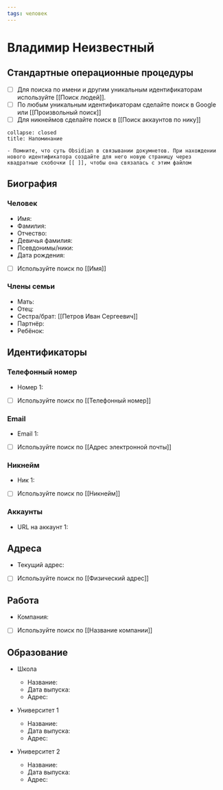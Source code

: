 ```yaml
---
tags: человек
---
```

# Владимир Неизвестный
## Стандартные операционные процедуры
- [ ] Для поиска по имени и другим уникальным идентификаторам используйте [[Поиск людей]].
- [ ] По любым уникальным идентификаторам сделайте поиск в Google или [[Произвольный поиск]]
- [ ] Для никнеймов сделайте поиск в [[Поиск аккаунтов по нику]]

```ad-tip
collapse: closed
title: Напоминание

- Помните, что суть Obsidian в связывании докумнетов. При нахождении нового идентификатора создайте для него новую страницу через квадратные скобочки [[ ]], чтобы она связалась с этим файлом

```

## Биография
### Человек
- Имя:
- Фамилия:
- Отчество:
- Девичья фамилия:
- Псевдонимы/ники:
- Дата рождения:
- [ ] Используйте поиск по [[Имя]]

### Члены семьи
- Мать: 
- Отец: 
- Сестра/брат: [[Петров Иван Сергеевич]]
- Партнёр: 
- Ребёнок:

## Идентификаторы
### Телефонный номер
- Номер 1:
- [ ] Используйте поиск по [[Телефонный номер]]

### Email
- Email 1:
- [ ] Используйте поиск по [[Адрес электронной почты]]

### Никнейм
- Ник 1:
- [ ] Используйте поиск по [[Никнейм]]

### Аккаунты
- URL на аккаунт 1:

## Адреса
- Текущий адрес: 
- [ ] Используйте поиск по [[Физический адрес]] 

## Работа
- Компания: 
- [ ] Используйте поиск по [[Название компании]]

## Образование
- Школа
	- Название:
	- Дата выпуска:
	- Адрес:

- Университет 1
	- Название:
	- Дата выпуска:
	- Адрес:

- Университет 2
	- Название:
	- Дата выпуска:
	- Адрес:
